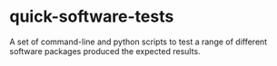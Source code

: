 # quick-software-tests
A set of command-line and python scripts to test a range of different software packages produced the expected results.
